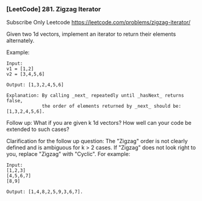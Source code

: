 ### [LeetCode] 281. Zigzag Iterator

Subscribe Only
Leetcode https://leetcode.com/problems/zigzag-iterator/

Given two 1d vectors, implement an iterator to return their elements alternately.

Example:
```
Input:
v1 = [1,2]
v2 = [3,4,5,6] 

Output: [1,3,2,4,5,6]

Explanation: By calling _next_ repeatedly until _hasNext_ returns false, 
             the order of elements returned by _next_ should be: [1,3,2,4,5,6].
```

Follow up: What if you are given k 1d vectors? How well can your code be extended to such cases?

Clarification for the follow up question:
The "Zigzag" order is not clearly defined and is ambiguous for k > 2 cases. If "Zigzag" does not look right to you, replace "Zigzag" with "Cyclic". For example:
```
Input:
[1,2,3]
[4,5,6,7]
[8,9]

Output: [1,4,8,2,5,9,3,6,7].
```

